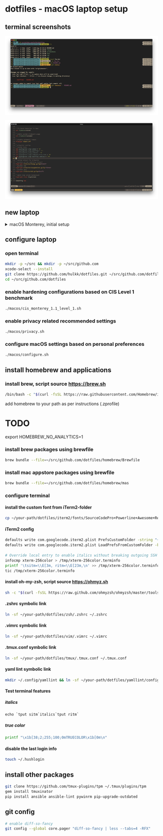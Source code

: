 # dotfiles - macOS laptop setup

## terminal screenshots

![terminal screenshot](/screenshots/terminal.png?raw=true)

![vim screenshot](/screenshots/vim.png?raw=true)

## new laptop
<details>
  <summary>macOS Monterey, initial setup</summary>

  * language, country, regional settings, accessibility, network, skip migration assistant, apple id
  * computer account (uncheck "*Allow my Apple ID to reset this password*")
  * skip icloud keychain activation
  * find my
  * make this your new mac (customize)
    * enable location services
    * uncheck analytics
    * skip screen time setup
    * uncheck enable ask siri
    * uncheck filevault encryption (will be enabled later)
    * touch id
    * skip apple pay setup
    * dark mode
  * software update
    * reboot
  * uncheck "*Store files from Documents and Desktop in iCloud Drive*"
</details>

## configure laptop
### open terminal
```bash
mkdir -p ~/src && mkdir -p ~/src/github.com
xcode-select --install
git clone https://github.com/hulkk/dotfiles.git ~/src/github.com/dotfiles
cd ~/src/github.com/dotfiles
```

### enable hardening configurations based on CIS Level 1 benchmark
```bash
./macos/cis_monterey_1.1_level_1.sh
```

### enable privacy related recommended settings
```bash
./macos/privacy.sh
```

### configure macOS settings based on personal preferences
```bash
./macos/configure.sh
```

## install homebrew and applications
### install brew, script source https://brew.sh
```bash
/bin/bash -c "$(curl -fsSL https://raw.githubusercontent.com/Homebrew/install/HEAD/install.sh)"
```
add homebrew to your path as per instructions (.zprofile)
# TODO
export HOMEBREW_NO_ANALYTICS=1

### install brew packages using brewfile
```bash
brew bundle --file=~/src/github.com/dotfiles/homebrew/Brewfile
```

### install mac appstore packages using brewfile
```bash
brew bundle --file=~/src/github.com/dotfiles/homebrew/mas
```

### configure terminal
#### install the custom font from iTerm2-folder
```bash
cp ~/your-path/dotfiles/iterm2/fonts/SourceCodePro+Powerline+Awesome+Regular.ttf ~/Library/Fonts
```

#### iTerm2 config 
```bash
defaults write com.googlecode.iterm2.plist PrefsCustomFolder -string "~/your-path/dotfiles/iterm2"
defaults write com.googlecode.iterm2.plist LoadPrefsFromCustomFolder -bool true

# Override local entry to enable italics without breaking outgoing SSH connections
infocmp xterm-256color > /tmp/xterm-256color.terminfo
printf '\tsitm=\\E[3m, ritm=\\E[23m,\n' >> /tmp/xterm-256color.terminfo
tic /tmp/xterm-256color.terminfo
```

#### install oh-my-zsh, script source https://ohmyz.sh
```bash
sh -c "$(curl -fsSL https://raw.github.com/ohmyzsh/ohmyzsh/master/tools/install.sh)"
```

#### .zshrc symbolic link
```bash
ln -sf ~/your-path/dotfiles/zsh/.zshrc ~/.zshrc
```

#### .vimrc symbolic link
```bash
ln -sf ~/your-path/dotfiles/vim/.vimrc ~/.vimrc
```

#### .tmux.conf symbolic link
```bash
ln -sf ~/your-path/dotfiles/tmux/.tmux.conf ~/.tmux.conf
```

#### yaml lint symbolic link
```bash
mkdir ~/.config/yamllint && ln -sf ~/your-path/dotfiles/yamllint/config ~/.config/yamllint/config
```

#### Test terminal features
##### italics
```
echo `tput sitm`italics`tput ritm`
```
##### true color
```bash
printf "\x1b[38;2;255;100;0mTRUECOLOR\x1b[0m\n"
```

#### disable the last login info
```bash
touch ~/.hushlogin
```

## install other packages
```bash
git clone https://github.com/tmux-plugins/tpm ~/.tmux/plugins/tpm
gem install tmuxinator
pip install ansible ansible-lint pywinrm pip-upgrade-outdated
```

## git config
```bash
# enable diff-so-fancy
git config --global core.pager "diff-so-fancy | less --tabs=4 -RFX"
```

